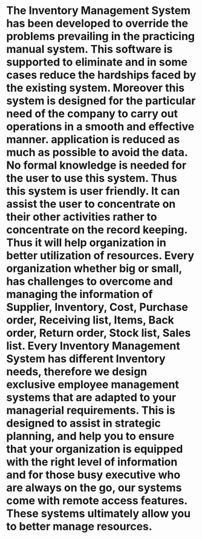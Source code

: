 # The Inventory Management System has been developed to override the problems prevailing in the practicing manual system. This software is supported to eliminate and in some cases reduce the hardships faced by the existing system. Moreover this system is designed for the particular need of the company to carry out operations in a smooth and effective manner. application is reduced as much as possible to avoid the data. No formal knowledge is needed for the user to use this system. Thus this system is user friendly. It can assist the user to concentrate on their other activities rather to concentrate on the record keeping. Thus it will help organization in better utilization of resources. Every organization whether big or small, has challenges to overcome and managing the information of Supplier, Inventory, Cost, Purchase order, Receiving list, Items, Back order, Return order, Stock list, Sales list. Every Inventory Management System has different Inventory needs, therefore we design exclusive employee management systems that are adapted to your managerial requirements. This is designed to assist in strategic planning, and help you to ensure that your organization is equipped with the right level of information and for those busy executive who are always on the go, our systems come with remote access features. These systems ultimately allow you to better manage resources.
